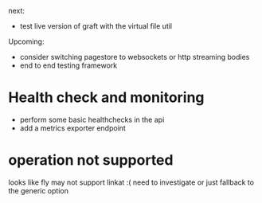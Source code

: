 next:
- test live version of graft with the virtual file util

Upcoming:
- consider switching pagestore to websockets or http streaming bodies
- end to end testing framework

# Health check and monitoring

- perform some basic healthchecks in the api
- add a metrics exporter endpoint


# operation not supported
looks like fly may not support linkat :(
need to investigate or just fallback to the generic option